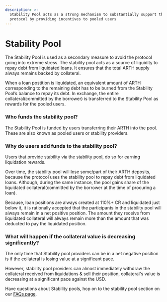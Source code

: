 ```yaml
---
description: >-
  Stability Pool acts as a strong mechanism to substantially support the
  protocol by providing incentives to pooled users
---
```


# Stability Pool

The Stability Pool is used as a secondary measure to avoid the protocol going into extreme stress. The stability pool acts as a source of liquidity to repay debt from liquidated loans. It ensures that the total ARTH supply always remains backed by collateral. 

When a loan postition is liquidated, an equivalent amount of ARTH corresponding to the remaining debt has to be burned from the Stability Pool’s balance to repay its debt. In exchange, the entire collateral\(committed by the borrower\) is transferred to the Stability Pool as rewards for the pooled users.  

### Who funds the stability pool?

The Stability Pool is funded by users transferring their ARTH into the pool. These are also known as pooled users or stability providers. 

### Why do users add funds to the stability pool?

Users that provide stability via the stability pool, do so for earning liquidation rewards. 

Over time, the stability pool will lose some/part of their ARTH deposits, because the protocol uses the stability pool to repay debt from liquidated loans. Although, during the same instance, the pool gains share of the liquidated collateral\(committed by the borrower at the time of procuring a loan\). 

Because, loan positions are always created at 110%+ CR and liquidated just below it, it is rationally accepted that the participants in the stability pool will always remain in a net positive position. The amount they receive from liquidated collateral will always remain more than the amount that was deducted to pay the liquidated position. 

### What will happen if the collateral value is decreasing significantly?

The only time that Stability pool providers can be in a net negative position is if the collateral is losing value at a significant pace. 

However, stability pool providers can almost immediately withdraw the collateral received from liquidations & sell their position, collateral's value is decreasing at a significant pace against the USD.   
  
Have questions about Stability pools, hop on to the stability pool section on our [FAQs page](faqs.md#stability-pool). 

